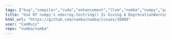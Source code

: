 ```yaml
---
tags: ["bug","compiler","cuda","enhancement","llvm","numba","numpy","parallel","python"]
title: "Use Of numpy's ndarray.tostring() Is Giving A DeprecationWarning - Replace With tobytes()"
html_url: "https://github.com/numba/numba/issues/10080"
user: "CamRuiz"
repo: "numba/numba"
---
```


